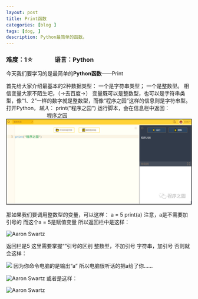 ```yaml
---
layout: post
title: Print函数
categories: [blog ]
tags: [dog, ]
description: Python最简单的函数。
---
```

### 难度：1☆                语言：Python ###

今天我们要学习的是最简单的**Python函数**——Print 

首先给大家介绍最基本的2种数据类型：
      一个是字符串类型；
     一个是整数型。
相信变量大家不陌生吧，（→去百度→）
变量既可以是整数型，也可以是字符串类型，像“1、2”一样的数字就是整数型，而像“程序之园”这样的信息则是字符串型。
       打开Python，*输入*：
                                    print("程序之园")
       运行脚本，会在信息栏中返回：
                                           程序之园
![](2.PNG)

那如果我们要调用整数型的变量，可以这样：
a = 5
print(a)
注意，a是不需要加引号的
而这个a = 5是赋值变量
所以返回栏中是这样：

![Aaron Swartz](https://mmbiz.qpic.cn/mmbiz_png/YxY61UvKCpibXW8UeyzZaVLvBokupaiaNYsDHIJxqyT6jsQAhUEGxUib7q6nJcQh6ouRUxZU2Iqd5ML95U4kAuk1A/640?wx_fmt=png&tp=webp&wxfrom=5&wx_lazy=1)

返回栏是5
这里需要掌握“”引号的区别
整数型，不加引号
字符串，加引号
否则就会这样：

![](https://mmbiz.qpic.cn/mmbiz_png/YxY61UvKCpibXW8UeyzZaVLvBokupaiaNYsDHIJxqyT6jsQAhUEGxUib7q6nJcQh6ouRUxZU2Iqd5ML95U4kAuk1A/640?wx_fmt=png&tp=webp&wxfrom=5&wx_lazy=1)
因为你命令电脑的是输出“a”
所以电脑很听话的把a给了你……

![Aaron Swartz](https://gsp0.baidu.com/5aAHeD3nKhI2p27j8IqW0jdnxx1xbK/tb/editor/images/jd/j_0011.gif)
或者是这样：

![Aaron Swartz](https://mmbiz.qpic.cn/mmbiz_png/YxY61UvKCpibXW8UeyzZaVLvBokupaiaNYE0XnBjKxviaA8p9TrqafatQ57KJe6jxWzDzWCibOBicv0RKeGV6ZPWOcQ/640?wx_fmt=png&tp=webp&wxfrom=5&wx_lazy=1)

